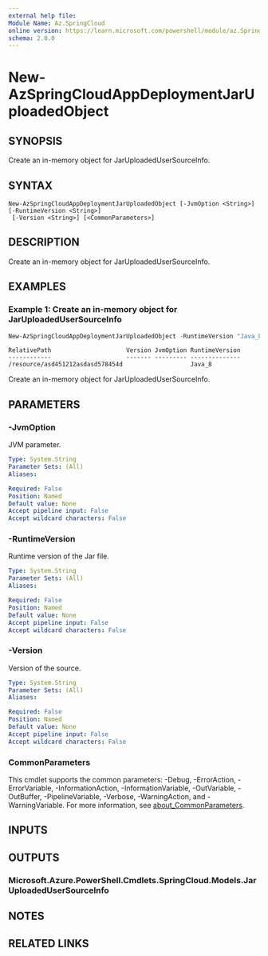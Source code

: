```yaml
---
external help file:
Module Name: Az.SpringCloud
online version: https://learn.microsoft.com/powershell/module/az.SpringCloud/new-AzSpringCloudAppDeploymentJarUploadedObject
schema: 2.0.0
---
```


# New-AzSpringCloudAppDeploymentJarUploadedObject

## SYNOPSIS
Create an in-memory object for JarUploadedUserSourceInfo.

## SYNTAX

```
New-AzSpringCloudAppDeploymentJarUploadedObject [-JvmOption <String>] [-RuntimeVersion <String>]
 [-Version <String>] [<CommonParameters>]
```

## DESCRIPTION
Create an in-memory object for JarUploadedUserSourceInfo.

## EXAMPLES

### Example 1: Create an in-memory object for JarUploadedUserSourceInfo
```powershell
New-AzSpringCloudAppDeploymentJarUploadedObject -RuntimeVersion "Java_8"
```

```output
RelativePath                     Version JvmOption RuntimeVersion
------------                     ------- --------- --------------
/resource/asd451212asdasd578454d                   Java_8
```

Create an in-memory object for JarUploadedUserSourceInfo.

## PARAMETERS

### -JvmOption
JVM parameter.

```yaml
Type: System.String
Parameter Sets: (All)
Aliases:

Required: False
Position: Named
Default value: None
Accept pipeline input: False
Accept wildcard characters: False
```

### -RuntimeVersion
Runtime version of the Jar file.

```yaml
Type: System.String
Parameter Sets: (All)
Aliases:

Required: False
Position: Named
Default value: None
Accept pipeline input: False
Accept wildcard characters: False
```

### -Version
Version of the source.

```yaml
Type: System.String
Parameter Sets: (All)
Aliases:

Required: False
Position: Named
Default value: None
Accept pipeline input: False
Accept wildcard characters: False
```

### CommonParameters
This cmdlet supports the common parameters: -Debug, -ErrorAction, -ErrorVariable, -InformationAction, -InformationVariable, -OutVariable, -OutBuffer, -PipelineVariable, -Verbose, -WarningAction, and -WarningVariable. For more information, see [about_CommonParameters](http://go.microsoft.com/fwlink/?LinkID=113216).

## INPUTS

## OUTPUTS

### Microsoft.Azure.PowerShell.Cmdlets.SpringCloud.Models.JarUploadedUserSourceInfo

## NOTES

## RELATED LINKS

